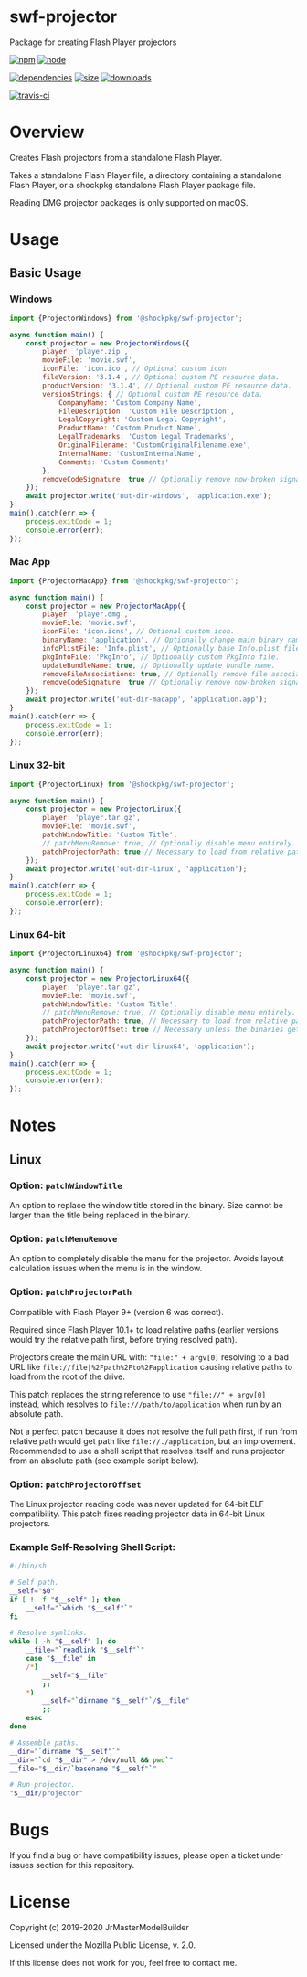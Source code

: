 # swf-projector

Package for creating Flash Player projectors

[![npm](https://img.shields.io/npm/v/@shockpkg/swf-projector.svg)](https://npmjs.com/package/@shockpkg/swf-projector)
[![node](https://img.shields.io/node/v/@shockpkg/swf-projector.svg)](https://nodejs.org)

[![dependencies](https://david-dm.org/shockpkg/swf-projector.svg)](https://david-dm.org/shockpkg/swf-projector)
[![size](https://packagephobia.now.sh/badge?p=@shockpkg/swf-projector)](https://packagephobia.now.sh/result?p=@shockpkg/swf-projector)
[![downloads](https://img.shields.io/npm/dm/@shockpkg/swf-projector.svg)](https://npmcharts.com/compare/@shockpkg/swf-projector?minimal=true)

[![travis-ci](https://travis-ci.com/shockpkg/swf-projector.svg?branch=master)](https://travis-ci.com/shockpkg/swf-projector)


# Overview

Creates Flash projectors from a standalone Flash Player.

Takes a standalone Flash Player file, a directory containing a standalone Flash Player, or a shockpkg standalone Flash Player package file.

Reading DMG projector packages is only supported on macOS.


# Usage

## Basic Usage

### Windows

```js
import {ProjectorWindows} from '@shockpkg/swf-projector';

async function main() {
	const projector = new ProjectorWindows({
		player: 'player.zip',
		movieFile: 'movie.swf',
		iconFile: 'icon.ico', // Optional custom icon.
		fileVersion: '3.1.4', // Optional custom PE resource data.
		productVersion: '3.1.4', // Optional custom PE resource data.
		versionStrings: { // Optional custom PE resource data.
			CompanyName: 'Custom Company Name',
			FileDescription: 'Custom File Description',
			LegalCopyright: 'Custom Legal Copyright',
			ProductName: 'Custom Pruduct Name',
			LegalTrademarks: 'Custom Legal Trademarks',
			OriginalFilename: 'CustomOriginalFilename.exe',
			InternalName: 'CustomInternalName',
			Comments: 'Custom Comments'
		},
		removeCodeSignature: true // Optionally remove now-broken signature.
	});
	await projector.write('out-dir-windows', 'application.exe');
}
main().catch(err => {
	process.exitCode = 1;
	console.error(err);
});
```

### Mac App

```js
import {ProjectorMacApp} from '@shockpkg/swf-projector';

async function main() {
	const projector = new ProjectorMacApp({
		player: 'player.dmg',
		movieFile: 'movie.swf',
		iconFile: 'icon.icns', // Optional custom icon.
		binaryName: 'application', // Optionally change main binary name.
		infoPlistFile: 'Info.plist', // Optionally base Info.plist file.
		pkgInfoFile: 'PkgInfo', // Optionally custom PkgInfo file.
		updateBundleName: true, // Optionally update bundle name.
		removeFileAssociations: true, // Optionally remove file associations.
		removeCodeSignature: true // Optionally remove now-broken signature.
	});
	await projector.write('out-dir-macapp', 'application.app');
}
main().catch(err => {
	process.exitCode = 1;
	console.error(err);
});
```

### Linux 32-bit

```js
import {ProjectorLinux} from '@shockpkg/swf-projector';

async function main() {
	const projector = new ProjectorLinux({
		player: 'player.tar.gz',
		movieFile: 'movie.swf',
		patchWindowTitle: 'Custom Title',
		// patchMenuRemove: true, // Optionally disable menu entirely.
		patchProjectorPath: true // Necessary to load from relative paths.
	});
	await projector.write('out-dir-linux', 'application');
}
main().catch(err => {
	process.exitCode = 1;
	console.error(err);
});
```

### Linux 64-bit

```js
import {ProjectorLinux64} from '@shockpkg/swf-projector';

async function main() {
	const projector = new ProjectorLinux64({
		player: 'player.tar.gz',
		movieFile: 'movie.swf',
		patchWindowTitle: 'Custom Title',
		// patchMenuRemove: true, // Optionally disable menu entirely.
		patchProjectorPath: true, // Necessary to load from relative paths.
		patchProjectorOffset: true // Necessary unless the binaries get fixed.
	});
	await projector.write('out-dir-linux64', 'application');
}
main().catch(err => {
	process.exitCode = 1;
	console.error(err);
});
```

# Notes

## Linux

### Option: `patchWindowTitle`

An option to replace the window title stored in the binary. Size cannot be larger than the title being replaced in the binary.

### Option: `patchMenuRemove`

An option to completely disable the menu for the projector. Avoids layout calculation issues when the menu is in the window.

### Option: `patchProjectorPath`

Compatible with Flash Player 9+ (version 6 was correct).

Required since Flash Player 10.1+ to load relative paths (earlier versions would try the relative path first, before trying resolved path).

Projectors create the main URL with: `"file:" + argv[0]` resolving to a bad URL like `file://file|%2Fpath%2Fto%2Fapplication` causing relative paths to load from the root of the drive.

This patch replaces the string reference to use `"file://" + argv[0]` instead, which resolves to `file:///path/to/application` when run by an absolute path.

Not a perfect patch because it does not resolve the full path first, if run from relative path would get path like `file://./application`, but an improvement. Recommended to use a shell script that resolves itself and runs projector from an absolute path (see example script below).

### Option: `patchProjectorOffset`

The Linux projector reading code was never updated for 64-bit ELF compatibility. This patch fixes reading projector data in 64-bit Linux projectors.

### Example Self-Resolving Shell Script:

```sh
#!/bin/sh

# Self path.
__self="$0"
if [ ! -f "$__self" ]; then
	__self="`which "$__self"`"
fi

# Resolve symlinks.
while [ -h "$__self" ]; do
	__file="`readlink "$__self"`"
	case "$__file" in
	/*)
		__self="$__file"
		;;
	*)
		__self="`dirname "$__self"`/$__file"
		;;
	esac
done

# Assemble paths.
__dir="`dirname "$__self"`"
__dir="`cd "$__dir" > /dev/null && pwd`"
__file="$__dir/`basename "$__self"`"

# Run projector.
"$__dir/projector"
```


# Bugs

If you find a bug or have compatibility issues, please open a ticket under issues section for this repository.


# License

Copyright (c) 2019-2020 JrMasterModelBuilder

Licensed under the Mozilla Public License, v. 2.0.

If this license does not work for you, feel free to contact me.
